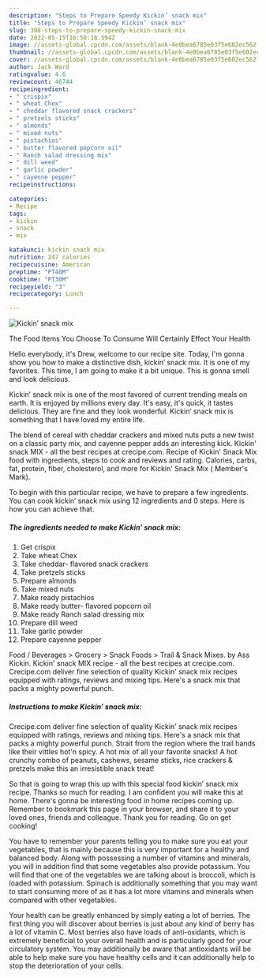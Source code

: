 ```yaml
---
description: "Steps to Prepare Speedy Kickin’ snack mix"
title: "Steps to Prepare Speedy Kickin’ snack mix"
slug: 398-steps-to-prepare-speedy-kickin-snack-mix
date: 2022-05-15T16:50:18.594Z
image: //assets-global.cpcdn.com/assets/blank-4e0bea6785e03f5e602ec562f230caae08da540cada707380b4fe1bbebba43da.png
thumbnail: //assets-global.cpcdn.com/assets/blank-4e0bea6785e03f5e602ec562f230caae08da540cada707380b4fe1bbebba43da.png
cover: //assets-global.cpcdn.com/assets/blank-4e0bea6785e03f5e602ec562f230caae08da540cada707380b4fe1bbebba43da.png
author: Jack Ward
ratingvalue: 4.6
reviewcount: 46744
recipeingredient:
- " crispix"
- " wheat Chex"
- " cheddar flavored snack crackers"
- " pretzels sticks"
- " almonds"
- " mixed nuts"
- " pistachios"
- " butter flavored popcorn oil"
- " Ranch salad dressing mix"
- " dill weed"
- " garlic powder"
- " cayenne pepper"
recipeinstructions:

categories:
- Recipe
tags:
- kickin
- snack
- mix

katakunci: kickin snack mix 
nutrition: 247 calories
recipecuisine: American
preptime: "PT40M"
cooktime: "PT30M"
recipeyield: "3"
recipecategory: Lunch

---
```



![Kickin’ snack mix](//assets-global.cpcdn.com/assets/blank-4e0bea6785e03f5e602ec562f230caae08da540cada707380b4fe1bbebba43da.png)

The Food Items You Choose To Consume Will Certainly Effect Your Health

Hello everybody, it's Drew, welcome to our recipe site. Today, I'm gonna show you how to make a distinctive dish, kickin’ snack mix. It is one of my favorites. This time, I am going to make it a bit unique. This is gonna smell and look delicious.

Kickin’ snack mix is one of the most favored of current trending meals on earth. It is enjoyed by millions every day. It's easy, it's quick, it tastes delicious. They are fine and they look wonderful. Kickin’ snack mix is something that I have loved my entire life.

The blend of cereal with cheddar crackers and mixed nuts puts a new twist on a classic party mix, and cayenne pepper adds an interesting kick. Kickin&#39; snack MIX - all the best recipes at crecipe.com. Recipe of Kickin&#39; Snack Mix food with ingredients, steps to cook and reviews and rating. Calories, carbs, fat, protein, fiber, cholesterol, and more for Kickin&#39; Snack Mix ( Member&#39;s Mark).


To begin with this particular recipe, we have to prepare a few ingredients. You can cook kickin’ snack mix using 12 ingredients and 0 steps. Here is how you can achieve that.

<!--inarticleads1-->

##### The ingredients needed to make Kickin’ snack mix:

1. Get  crispix
1. Take  wheat Chex
1. Take  cheddar- flavored snack crackers
1. Take  pretzels sticks
1. Prepare  almonds
1. Take  mixed nuts
1. Make ready  pistachios
1. Make ready  butter- flavored popcorn oil
1. Make ready  Ranch salad dressing mix
1. Prepare  dill weed
1. Take  garlic powder
1. Prepare  cayenne pepper


Food / Beverages &gt; Grocery &gt; Snack Foods &gt; Trail &amp; Snack Mixes. by Ass Kickin. Kickin&#39; snack MIX recipe - all the best recipes at crecipe.com. Crecipe.com deliver fine selection of quality Kickin&#39; snack mix recipes equipped with ratings, reviews and mixing tips. Here&#39;s a snack mix that packs a mighty powerful punch. 

<!--inarticleads2-->

##### Instructions to make Kickin’ snack mix:



Crecipe.com deliver fine selection of quality Kickin&#39; snack mix recipes equipped with ratings, reviews and mixing tips. Here&#39;s a snack mix that packs a mighty powerful punch. Strait from the region where the trail hands like their vittles hot&#39;n spicy. A hot mix of all your favorite snacks! A hot crunchy combo of peanuts, cashews, sesame sticks, rice crackers &amp; pretzels make this an irresistible snack treat! 

So that is going to wrap this up with this special food kickin’ snack mix recipe. Thanks so much for reading. I am confident you will make this at home. There's gonna be interesting food in home recipes coming up. Remember to bookmark this page in your browser, and share it to your loved ones, friends and colleague. Thank you for reading. Go on get cooking!

You have to remember your parents telling you to make sure you eat your vegetables, that is mainly because this is very important for a healthy and balanced body. Along with possessing a number of vitamins and minerals, you will in addition find that some vegetables also provide potassium. You will find that one of the vegetables we are talking about is broccoli, which is loaded with potassium. Spinach is additionally something that you may want to start consuming more of as it has a lot more vitamins and minerals when compared with other vegetables.

Your health can be greatly enhanced by simply eating a lot of berries. The first thing you will discover about berries is just about any kind of berry has a lot of vitamin C. Most berries also have loads of anti-oxidants, which is extremely beneficial to your overall health and is particularly good for your circulatory system. You may additionally be aware that antioxidants will be able to help make sure you have healthy cells and it can additionally help to stop the deterioration of your cells.
